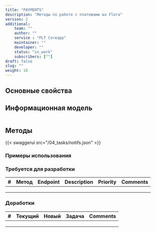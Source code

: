 ```yaml
---
title: "PAYMENTS"
description: "Методы по работе с платежами во Flora"
version: 2
additional:
    team: ""
    author: ""
    service : "PLT Coreapp"
    maintainer: ""
    developer: ""
    status: "in_work"
    subscribers: [""]
draft: false
slug: ""
weight: 10
---
```





## Основные свойства


## Информационная модель

```json

```

## Методы

{{< swaggerui src="/04_tasks/notifs.json" >}}

### Примеры использования



### Требуется для разработки

| #   | Метод | Endpoint | Description | Priority | Comments |
| --- | ----- | -------- | ----------- | -------- | -------- |
|     |       |          |             |          |          |
|     |       |          |             |          |          |
|     |       |          |             |          |          |


### Доработки

| #   | Текущий | Новый | Задача | Comments |
| --- | ------- | ----- | ------ | -------- |
|     |         |       |        |          |
|     |         |       |        |          |
|     |         |       |        |          |
